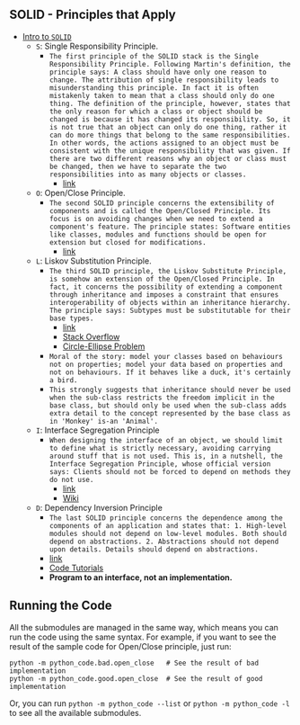 ## SOLID - Principles that Apply

- [Intro to `SOLID`](http://www.wikiwand.com/en/SOLID_(object-oriented_design))
    - `S`: Single Responsibility Principle.
        - ```The first principle of the SOLID stack is the Single Responsibility Principle. Following Martin's definition, the principle says: A class should have only one reason to change. The attribution of single responsibility leads to misunderstanding this principle. In fact it is often mistakenly taken to mean that a class should only do one thing. The definition of the principle, however, states that the only reason for which a class or object should be changed is because it has changed its responsibility. So, it is not true that an object can only do one thing, rather it can do more things that belong to the same responsibilities. In other words, the actions assigned to an object must be consistent with the unique responsibility that was given. If there are two different reasons why an object or class must be changed, then we have to separate the two responsibilities into as many objects or classes.```
            - [link](http://www.oodesign.com/single-responsibility-principle.html)
    - `O`: Open/Close Principle.
        - ```The second SOLID principle concerns the extensibility of components and is called the Open/Closed Principle. Its focus is on avoiding changes when we need to extend a component's feature. The principle states: Software entities like classes, modules and functions should be open for extension but closed for modifications.```
            - [link](http://joelabrahamsson.com/a-simple-example-of-the-openclosed-principle/)
    - `L`: Liskov Substitution Principle.
        - ```The third SOLID principle, the Liskov Substitute Principle, is somehow an extension of the Open/Closed Principle. In fact, it concerns the possibility of extending a component through inheritance and imposes a constraint that ensures interoperability of objects within an inheritance hierarchy. The principle says: Subtypes must be substitutable for their base types.```
            - [link](http://www.objectmentor.com/resources/articles/lsp.pdf)
            - [Stack Overflow](http://stackoverflow.com/questions/56860/what-is-the-liskov-substitution-principle)
            - [Circle-Ellipse Problem](https://en.wikipedia.org/wiki/Circle-ellipse_problem)
        - ```Moral of the story: model your classes based on behaviours not on properties; model your data based on properties and not on behaviours. If it behaves like a duck, it's certainly a bird.```
        - ```This strongly suggests that inheritance should never be used when the sub-class restricts the freedom implicit in the base class, but should only be used when the sub-class adds extra detail to the concept represented by the base class as in 'Monkey' is-an 'Animal'.```
    - `I`: Interface Segregation Principle
        - ```When designing the interface of an object, we should limit to define what is strictly necessary, avoiding carrying around stuff that is not used. This is, in a nutshell, the Interface Segregation Principle, whose official version says: Clients should not be forced to depend on methods they do not use.```
            - [link](http://www.oodesign.com/interface-segregation-principle.html)
            - [Wiki](https://en.wikipedia.org/wiki/Interface_segregation_principle) 
    - `D`: Dependency Inversion Principle
        - ```The last SOLID principle concerns the dependence among the components of an application and states that: 1. High-level modules should not depend on low-level modules. Both should depend on abstractions. 2. Abstractions should not depend upon details. Details should depend on abstractions. ```
        - [link](http://www.oodesign.com/dependency-inversion-principle.html)
        - [Code Tutorials](http://code.tutsplus.com/tutorials/solid-part-4-the-dependency-inversion-principle--net-36872)
        - **Program to an interface, not an implementation.**

## Running the Code

All the submodules are managed in the same way, which means you can run the code using the same syntax. For example, if you want to see the result of the sample code for Open/Close principle, just run:

```
python -m python_code.bad.open_close   # See the result of bad implementation
python -m python_code.good.open_close  # See the result of good implementation
```

Or, you can run `python -m python_code --list` or `python -m python_code -l` to see all the available submodules.
